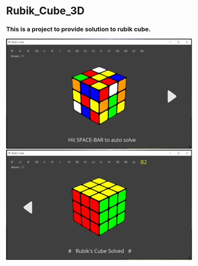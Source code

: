# Rubik_Cube_3D
### This is a project to provide solution to rubik cube.

<img src="https://github.com/RagnosVA/Rubik_Cube_3D/blob/main/screenshots/pic3.png">

<img src="https://github.com/RagnosVA/Rubik_Cube_3D/blob/main/screenshots/pic4.png">
